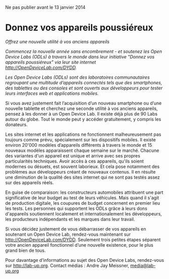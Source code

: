 Ne pas publier avant le 13 janvier 2014

# Donnez vos appareils poussiéreux

*Offrez une nouvelle utilité à vos anciens appareils*

*Commencez la nouvelle année sans encombrement - et soutenez les Open Device Labs (ODLs) à travers le monde dans leur initiative "Donnez vos appareils poussiéreux" via leur site internet http://OpenDeviceLab.com/DYDD.*

*Les Open Device Labs (ODLs) sont des laboratoires communautaires regroupant une multitude d’appareils connectés tels que des smartphones, des tablettes ou des consoles et sont ouverts aux développeurs pour tester leurs interfaces web et applications mobiles.*

Si vous avez justement fait l’acquisition d’un nouveau smartphone ou d’une nouvelle tablette et cherchez une seconde utilité à vos anciens appareils, pensez à les donner à un Open Device Lab. Il existe déjà plus de 90 Labs autour du globe. Tout le monde peut y accéder gratuitement, y compris les donateurs.

Les sites internet et les applications ne fonctionnent malheureusement pas toujours comme prévu, spécialement sur les dispositifs mobiles. Il existe environ 20'000 modèles d’appareils différents à travers le monde et 15 nouveaux modèles apparaissent chaque semaine sur le marché. Chacune des variantes d'un appareil est unique et arrive avec ses propres particularités techniques. Avoir accès à ces appareils, qu'ils soient modernes ou désuets, est souvent laborieux. Et cela pose notamment des problèmes aux développeurs créant de nouveaux contenus. Il en résulte une diminution de la qualité des sites internet qui ne sont pas testés assez sur des appareils réels.

En guise de comparaison: les constructeurs automobiles attribuent une part significative de leur budget au test de leurs véhicules. Mais quand il s'agit de production digitale, les coupures de budget concernent en premier lieu les tests. Les personnes qui supportent les ODLs grâce à leurs dons d'appareils soutiennent localement et internationalement les développeurs, les producteurs indépendants et les marques dans leur travail.

Si vous décidez justement de vous débarrasser de vos appareils en soutenant un Open Device Lab, rendez-vous maintenant sur http://OpenDeviceLab.com/DYDD. Seulement trois petites étapes séparent votre ancien appareil fonctionnel d’une nouvelle existence, pour le plus grand bien de tous.

Pour davantage d’informations au sujet des Open Device Labs, rendez-vous sur http://lab-up.org.
Contact médias : Andre Jay Meissner, media@lab-up.org
